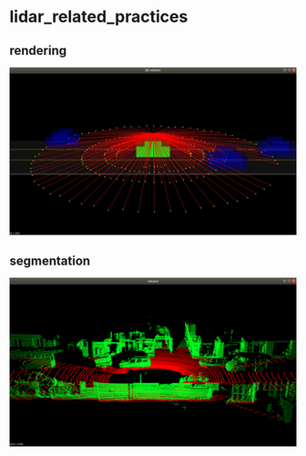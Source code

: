 # lidar_related_practices
## rendering
![image](images/rendering.png)

## segmentation
![image](images/segmentation.png)